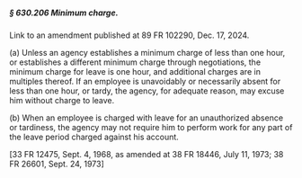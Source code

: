##### § 630.206 Minimum charge. #####

Link to an amendment published at 89 FR 102290, Dec. 17, 2024.

(a) Unless an agency establishes a minimum charge of less than one hour, or establishes a different minimum charge through negotiations, the minimum charge for leave is one hour, and additional charges are in multiples thereof. If an employee is unavoidably or necessarily absent for less than one hour, or tardy, the agency, for adequate reason, may excuse him without charge to leave.

(b) When an employee is charged with leave for an unauthorized absence or tardiness, the agency may not require him to perform work for any part of the leave period charged against his account.

[33 FR 12475, Sept. 4, 1968, as amended at 38 FR 18446, July 11, 1973; 38 FR 26601, Sept. 24, 1973]
